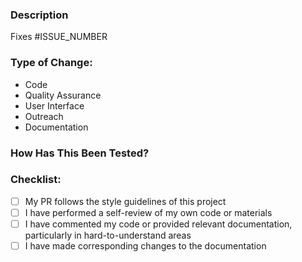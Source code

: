 ### Description

<!--- Include a summary of the change and relevant motivation/context. List any dependencies that are required for this change. --->

Fixes #ISSUE_NUMBER

### Type of Change:

<!--- **Delete irrelevant options.** --->

- Code
- Quality Assurance
- User Interface
- Outreach
- Documentation


### How Has This Been Tested?

<!-- Describe the tests you ran to verify your changes. Provide instructions or GIFs so we can reproduce. List any relevant details for your test. -->


### Checklist:

<!-- **Delete irrelevant options.** -->

- [ ] My PR follows the style guidelines of this project
- [ ] I have performed a self-review of my own code or materials
- [ ] I have commented my code or provided relevant documentation, particularly in hard-to-understand areas
- [ ] I have made corresponding changes to the documentation